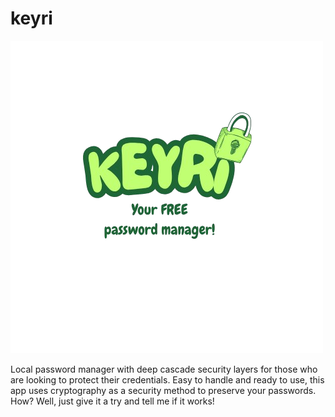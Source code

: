 # keyri

![logo](./logo/logo_background.png)

Local password manager with deep cascade security layers for those who are looking to protect their credentials. Easy to handle and ready to use, this app uses cryptography as a security method to preserve your passwords. How? Well, just give it a try and tell me if it works!
